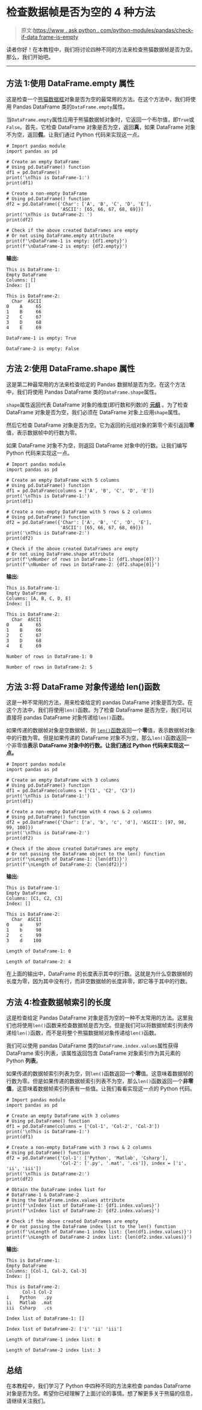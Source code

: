 # 检查数据帧是否为空的 4 种方法

> 原文:[https://www . ask python . com/python-modules/pandas/check-if-data frame-is-empty](https://www.askpython.com/python-modules/pandas/check-if-dataframe-is-empty)

读者你好！在本教程中，我们将讨论四种不同的方法来检查熊猫数据帧是否为空。那么，我们开始吧。

* * *

## 方法 1:使用 DataFrame.empty 属性

这是检查一个[熊猫数据框](https://www.askpython.com/python-modules/pandas/dataframe-indexing)对象是否为空的最常用的方法。在这个方法中，我们将使用 Pandas DataFrame 类的`DataFrame.empty`属性。

当`DataFrame.empty`属性应用于熊猫数据帧对象时，它返回一个布尔值，即`True`或`False`。首先，它检查 DataFrame 对象是否为空，返回**真**，如果 DataFrame 对象不为空，返回**假**。让我们通过 Python 代码来实现这一点。

```
# Import pandas module
import pandas as pd 

# Create an empty DataFrame
# Using pd.DataFrame() function
df1 = pd.DataFrame()
print('\nThis is DataFrame-1:')
print(df1)

# Create a non-empty DataFrame
# Using pd.DataFrame() function
df2 = pd.DataFrame({'Char': ['A', 'B', 'C', 'D', 'E'],
                    'ASCII': [65, 66, 67, 68, 69]})
print('\nThis is DataFrame-2: ')
print(df2)

# Check if the above created DataFrames are empty 
# Or not using DataFrame.empty attribute
print(f'\nDataFrame-1 is empty: {df1.empty}')
print(f'\nDataFrame-2 is empty: {df2.empty}')

```

**输出:**

```
This is DataFrame-1:
Empty DataFrame
Columns: []
Index: []

This is DataFrame-2:
  Char  ASCII
0    A     65
1    B     66
2    C     67
3    D     68
4    E     69

DataFrame-1 is empty: True

DataFrame-2 is empty: False

```

## 方法 2:使用 DataFrame.shape 属性

这是第二种最常用的方法来检查给定的 Pandas 数据帧是否为空。在这个方法中，我们将使用 Pandas DataFrame 类的`DataFrame.shape`属性。

`shape`属性返回代表 DataFrame 对象的维度(即行数和列数)的 **[元组](https://www.askpython.com/python/tuple/python-tuple)** 。为了检查 DataFrame 对象是否为空，我们必须在 DataFrame 对象上应用`shape`属性。

然后它检查 DataFrame 对象是否为空。它为返回的元组对象的第零个索引返回**零**值，表示数据帧中的行数为零。

如果 DataFrame 对象不为空，则返回 DataFrame 对象中的行数。让我们编写 Python 代码来实现这一点。

```
# Import pandas module
import pandas as pd 

# Create an empty DataFrame with 5 columns
# Using pd.DataFrame() function
df1 = pd.DataFrame(columns = ['A', 'B', 'C', 'D', 'E'])
print('\nThis is DataFrame-1:')
print(df1)

# Create a non-empty DataFrame with 5 rows & 2 columns
# Using pd.DataFrame() function
df2 = pd.DataFrame({'Char': ['A', 'B', 'C', 'D', 'E'],
                    'ASCII': [65, 66, 67, 68, 69]})
print('\nThis is DataFrame-2:')
print(df2)

# Check if the above created DataFrames are empty 
# Or not using DataFrame.shape attribute
print(f'\nNumber of rows in DataFrame-1: {df1.shape[0]}')
print(f'\nNumber of rows in DataFrame-2: {df2.shape[0]}')

```

**输出:**

```
This is DataFrame-1:
Empty DataFrame
Columns: [A, B, C, D, E]
Index: []

This is DataFrame-2:
  Char  ASCII
0    A     65
1    B     66
2    C     67
3    D     68
4    E     69

Number of rows in DataFrame-1: 0

Number of rows in DataFrame-2: 5

```

## 方法 3:将 DataFrame 对象传递给 len()函数

这是一种不常用的方法，用来检查给定的 pandas DataFrame 对象是否为空。在这个方法中，我们将使用`len()`函数。为了检查 DataFrame 是否为空，我们可以直接将 pandas DataFrame 对象传递给`len()`函数。

如果传递的数据帧对象是空数据帧，则 [`len()`函数](https://www.askpython.com/python/string/find-string-length-in-python)返回一个**零**值，表示数据帧对象中的行数为零。但是如果传递的 DataFrame 对象不为空，那么`len()`函数返回一个非零值**表示 DataFrame 对象中的行数。让我们通过 Python 代码来实现这一点。**

```
# Import pandas module
import pandas as pd 

# Create an empty DataFrame with 3 columns
# Using pd.DataFrame() function
df1 = pd.DataFrame(columns = ['C1', 'C2', 'C3'])
print('\nThis is DataFrame-1:')
print(df1)

# Create a non-empty DataFrame with 4 rows & 2 columns
# Using pd.DataFrame() function
df2 = pd.DataFrame({'Char': ['a', 'b', 'c', 'd'], 'ASCII': [97, 98, 99, 100]})
print('\nThis is DataFrame-2:')
print(df2)

# Check if the above created DataFrames are empty 
# Or not passing the DataFrame object to the len() function
print(f'\nLength of DataFrame-1: {len(df1)}')
print(f'\nLength of DataFrame-2: {len(df2)}')

```

**输出:**

```
This is DataFrame-1:
Empty DataFrame
Columns: [C1, C2, C3]
Index: []

This is DataFrame-2:
  Char  ASCII
0    a     97
1    b     98
2    c     99
3    d    100

Length of DataFrame-1: 0

Length of DataFrame-2: 4

```

在上面的输出中，DataFrame 的长度表示其中的行数。这就是为什么空数据帧的长度为零，因为其中没有行，而非空数据帧的长度非零，即它等于其中的行数。

## 方法 4:检查数据帧索引的长度

这是检查给定 Pandas DataFrame 对象是否为空的一种不太常用的方法。这里我们也将使用`len()`函数来检查数据帧是否为空。但是我们可以将数据帧索引列表传递给`len()`函数，而不是将整个熊猫数据帧对象传递给`len()`函数。

我们可以使用 pandas DataFrame 类的`DataFrame.index.values`属性获得 DataFrame 索引列表，该属性返回包含 DataFrame 对象索引作为其元素的 Python **列表**。

如果传递的数据帧索引列表为空，则`len()`函数返回一个**零**值。这意味着数据帧的行数为零。但是如果传递的数据帧索引列表不为空，那么`len()`函数返回一个**非零值**，这意味着数据帧索引列表有一些值。让我们看看实现这一点的 Python 代码。

```
# Import pandas module
import pandas as pd 

# Create an empty DataFrame with 3 columns
# Using pd.DataFrame() function
df1 = pd.DataFrame(columns = ['Col-1', 'Col-2', 'Col-3'])
print('\nThis is DataFrame-1:')
print(df1)

# Create a non-empty DataFrame with 3 rows & 2 columns
# Using pd.DataFrame() function
df2 = pd.DataFrame({'Col-1': ['Python', 'Matlab', 'Csharp'],
                    'Col-2': ['.py', '.mat', '.cs']}, index = ['i', 'ii', 'iii'])
print('\nThis is DataFrame-2:')
print(df2)

# Obtain the DataFrame index list for
# DataFrame-1 & DataFrame-2
# Using the DataFrame.index.values attribute
print(f'\nIndex list of DataFrame-1: {df1.index.values}')
print(f'\nIndex list of DataFrame-2: {df2.index.values}')

# Check if the above created DataFrames are empty 
# Or not passing the DataFrame index list to the len() function
print(f'\nLength of DataFrame-1 index list: {len(df1.index.values)}')
print(f'\nLength of DataFrame-2 index list: {len(df2.index.values)}')

```

**输出:**

```
This is DataFrame-1:
Empty DataFrame
Columns: [Col-1, Col-2, Col-3]
Index: []

This is DataFrame-2:
      Col-1 Col-2
i    Python   .py
ii   Matlab  .mat
iii  Csharp   .cs

Index list of DataFrame-1: []

Index list of DataFrame-2: ['i' 'ii' 'iii']

Length of DataFrame-1 index list: 0

Length of DataFrame-2 index list: 3

```

## 总结

在本教程中，我们学习了 Python 中四种不同的方法来检查 pandas DataFrame 对象是否为空。希望你已经理解了上面讨论的事情。想了解更多关于熊猫的信息，请继续关注我们。